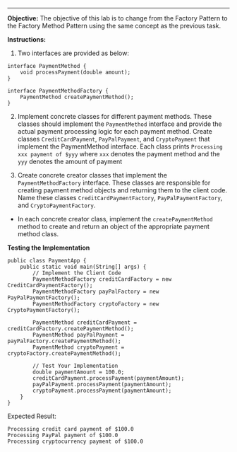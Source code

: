 ---

**Objective:**
The objective of this lab is to change from the Factory Pattern to the Factory Method Pattern using the same concept as the previous task.

**Instructions:**

1. Two interfaces are provided as below:

```
interface PaymentMethod {
    void processPayment(double amount);
}

interface PaymentMethodFactory {
    PaymentMethod createPaymentMethod();
}
```

2. Implement concrete classes for different payment methods. These classes should implement the `PaymentMethod` interface and provide the actual payment processing logic for each payment method. Create classes `CreditCardPayment`, `PayPalPayment`, and `CryptoPayment` that implement the PaymentMethod interface. Each class prints `Processing xxx payment of $yyy` where `xxx` denotes the payment method and the `yyy` denotes the amount of payment

3. Create concrete creator classes that implement the `PaymentMethodFactory` interface. These classes are responsible for creating payment method objects and returning them to the client code. Name these classes `CreditCardPaymentFactory`, `PayPalPaymentFactory`, and `CryptoPaymentFactory`.

  * In each concrete creator class, implement the `createPaymentMethod` method to create and return an object of the appropriate payment method class.

**Testing the Implementation**
```
public class PaymentApp {
    public static void main(String[] args) {
        // Implement the Client Code
        PaymentMethodFactory creditCardFactory = new CreditCardPaymentFactory();
        PaymentMethodFactory payPalFactory = new PayPalPaymentFactory();
        PaymentMethodFactory cryptoFactory = new CryptoPaymentFactory();

        PaymentMethod creditCardPayment = creditCardFactory.createPaymentMethod();
        PaymentMethod payPalPayment = payPalFactory.createPaymentMethod();
        PaymentMethod cryptoPayment = cryptoFactory.createPaymentMethod();

        // Test Your Implementation
        double paymentAmount = 100.0;
        creditCardPayment.processPayment(paymentAmount);
        payPalPayment.processPayment(paymentAmount);
        cryptoPayment.processPayment(paymentAmount);
    }
}
```
Expected Result:
```
Processing credit card payment of $100.0
Processing PayPal payment of $100.0
Processing cryptocurrency payment of $100.0
```
